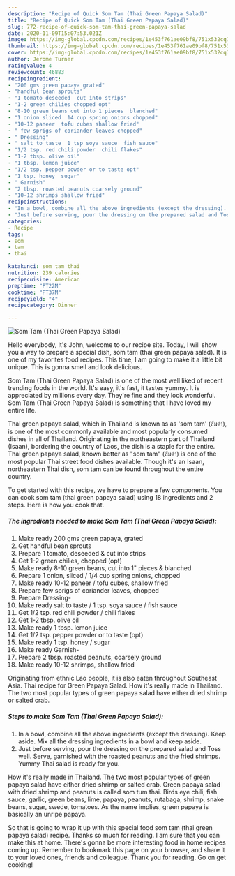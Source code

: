 ```yaml
---
description: "Recipe of Quick Som Tam (Thai Green Papaya Salad)"
title: "Recipe of Quick Som Tam (Thai Green Papaya Salad)"
slug: 772-recipe-of-quick-som-tam-thai-green-papaya-salad
date: 2020-11-09T15:07:53.021Z
image: https://img-global.cpcdn.com/recipes/1e453f761ae09bf8/751x532cq70/som-tam-thai-green-papaya-salad-recipe-main-photo.jpg
thumbnail: https://img-global.cpcdn.com/recipes/1e453f761ae09bf8/751x532cq70/som-tam-thai-green-papaya-salad-recipe-main-photo.jpg
cover: https://img-global.cpcdn.com/recipes/1e453f761ae09bf8/751x532cq70/som-tam-thai-green-papaya-salad-recipe-main-photo.jpg
author: Jerome Turner
ratingvalue: 4
reviewcount: 46883
recipeingredient:
- "200 gms green papaya grated"
- "handful bean sprouts"
- "1 tomato deseeded  cut into strips"
- "1-2 green chilies chopped opt"
- "8-10 green beans cut into 1 pieces  blanched"
- "1 onion sliced  14 cup spring onions chopped"
- "10-12 paneer  tofu cubes shallow fried"
- " few sprigs of coriander leaves chopped"
- " Dressing"
- " salt to taste  1 tsp soya sauce  fish sauce"
- "1/2 tsp. red chili powder  chili flakes"
- "1-2 tbsp. olive oil"
- "1 tbsp. lemon juice"
- "1/2 tsp. pepper powder or to taste opt"
- "1 tsp. honey  sugar"
- " Garnish"
- "2 tbsp. roasted peanuts coarsely ground"
- "10-12 shrimps shallow fried"
recipeinstructions:
- "In a bowl, combine all the above ingredients (except the dressing). Keep aside. Mix all the dressing ingredients in a bowl and keep aside."
- "Just before serving, pour the dressing on the prepared salad and Toss well. Serve, garnished with the roasted peanuts and the fried shrimps. Yummy Thai salad is ready for you."
categories:
- Recipe
tags:
- som
- tam
- thai

katakunci: som tam thai 
nutrition: 239 calories
recipecuisine: American
preptime: "PT22M"
cooktime: "PT37M"
recipeyield: "4"
recipecategory: Dinner

---
```



![Som Tam (Thai Green Papaya Salad)](https://img-global.cpcdn.com/recipes/1e453f761ae09bf8/751x532cq70/som-tam-thai-green-papaya-salad-recipe-main-photo.jpg)

Hello everybody, it's John, welcome to our recipe site. Today, I will show you a way to prepare a special dish, som tam (thai green papaya salad). It is one of my favorites food recipes. This time, I am going to make it a little bit unique. This is gonna smell and look delicious.

Som Tam (Thai Green Papaya Salad) is one of the most well liked of recent trending foods in the world. It's easy, it's fast, it tastes yummy. It is appreciated by millions every day. They're fine and they look wonderful. Som Tam (Thai Green Papaya Salad) is something that I have loved my entire life.

Thai green papaya salad, which in Thailand is known as as &#39;som tam&#39; (ส้มตำ), is one of the most commonly available and most popularly consumed dishes in all of Thailand. Originating in the northeastern part of Thailand (Isaan), bordering the country of Laos, the dish is a staple for the entire. Thai green papaya salad, known better as &#34;som tam&#34; (ส้มตำ) is one of the most popular Thai street food dishes available. Though it&#39;s an Isaan, northeastern Thai dish, som tam can be found throughout the entire country.


To get started with this recipe, we have to prepare a few components. You can cook som tam (thai green papaya salad) using 18 ingredients and 2 steps. Here is how you cook that.

<!--inarticleads1-->

##### The ingredients needed to make Som Tam (Thai Green Papaya Salad):

1. Make ready 200 gms green papaya, grated
1. Get handful bean sprouts
1. Prepare 1 tomato, deseeded &amp; cut into strips
1. Get 1-2 green chilies, chopped (opt)
1. Make ready 8-10 green beans, cut into 1&#34; pieces &amp; blanched
1. Prepare 1 onion, sliced / 1/4 cup spring onions, chopped
1. Make ready 10-12 paneer / tofu cubes, shallow fried
1. Prepare  few sprigs of coriander leaves, chopped
1. Prepare  Dressing-
1. Make ready  salt to taste / 1 tsp. soya sauce / fish sauce
1. Get 1/2 tsp. red chili powder / chili flakes
1. Get 1-2 tbsp. olive oil
1. Make ready 1 tbsp. lemon juice
1. Get 1/2 tsp. pepper powder or to taste (opt)
1. Make ready 1 tsp. honey / sugar
1. Make ready  Garnish-
1. Prepare 2 tbsp. roasted peanuts, coarsely ground
1. Make ready 10-12 shrimps, shallow fried


Originating from ethnic Lao people, it is also eaten throughout Southeast Asia. Thai recipe for Green Papaya Salad. How it&#39;s really made in Thailand. The two most popular types of green papaya salad have either dried shrimp or salted crab. 

<!--inarticleads2-->

##### Steps to make Som Tam (Thai Green Papaya Salad):

1. In a bowl, combine all the above ingredients (except the dressing). Keep aside. Mix all the dressing ingredients in a bowl and keep aside.
1. Just before serving, pour the dressing on the prepared salad and Toss well. Serve, garnished with the roasted peanuts and the fried shrimps. Yummy Thai salad is ready for you.


How it&#39;s really made in Thailand. The two most popular types of green papaya salad have either dried shrimp or salted crab. Green papaya salad with dried shrimp and peanuts is called som tum thai. Birds eye chili, fish sauce, garlic, green beans, lime, papaya, peanuts, rutabaga, shrimp, snake beans, sugar, swede, tomatoes. As the name implies, green papaya is basically an unripe papaya. 

So that is going to wrap it up with this special food som tam (thai green papaya salad) recipe. Thanks so much for reading. I am sure that you can make this at home. There's gonna be more interesting food in home recipes coming up. Remember to bookmark this page on your browser, and share it to your loved ones, friends and colleague. Thank you for reading. Go on get cooking!
